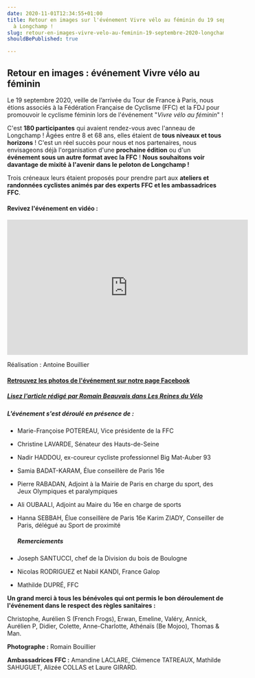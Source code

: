 ```yaml
---
date: 2020-11-01T12:34:55+01:00
title: Retour en images sur l'événement Vivre vélo au féminin du 19 septembre 2020
  à Longchamp !
slug: retour-en-images-vivre-velo-au-feminin-19-septembre-2020-longchamp
shouldBePublished: true

---
```

## Retour en images : événement Vivre vélo au féminin

Le 19 septembre 2020, veille de l’arrivée du Tour de France à Paris, nous étions associés à la Fédération Française de Cyclisme (FFC) et la FDJ pour promouvoir le cyclisme féminin lors de l'événement "_Vivre vélo au féminin_" !

C'est **180 participantes** qui avaient rendez-vous avec l'anneau de Longchamp ! Âgées entre 8 et 68 ans, elles étaient de **tous niveaux et tous horizons** ! C'est un réel succès pour nous et nos partenaires, nous envisageons déjà l'organisation d'une **prochaine édition** ou d'un **événement sous un autre format avec la FFC** ! **Nous souhaitons voir davantage de mixité à l'avenir dans le peloton de Longchamp !**

Trois créneaux leurs étaient proposés pour prendre part aux **ateliers et randonnées cyclistes animés par des experts FFC et les ambassadrices FFC**.

#### Revivez l'événement en vidéo :

<iframe width="560" height="315" src="https://www.youtube.com/embed/F3CCsfdlPLc" frameborder="0" allow="accelerometer; autoplay; clipboard-write; encrypted-media; gyroscope; picture-in-picture" allowfullscreen></iframe>

Réalisation : Antoine Bouillier

#### [Retrouvez les photos de l'événement sur notre page Facebook](https://www.facebook.com/media/set/?set=a.178093863945256&type=3 "Photos de l'événement sur Facebook")

##### [Lisez l'article rédigé par Romain Beauvais dans Les Reines du Vélo](https://lesreinesduvelo.fr/tag/vivre-velo-au-feminin/)

##### **L'événement s'est déroulé en présence de :**

* Marie-Françoise POTEREAU, Vice présidente de la FFC
* Christine LAVARDE, Sénateur des Hauts-de-Seine
* Nadir HADDOU, ex-coureur cycliste professionnel Big Mat-Auber 93
* Samia BADAT-KARAM, Élue conseillère de Paris 16e
* Pierre RABADAN, Adjoint à la Mairie de Paris en charge du sport, des Jeux Olympiques et paralympiques
* Ali OUBAALI, Adjoint au Maire du 16e en charge de sports
* Hanna SEBBAH, Élue conseillère de Paris 16e Karim ZIADY, Conseiller de Paris, délégué au Sport de proximité

  ##### **Remerciements**
* Joseph SANTUCCI, chef de la Division du bois de Boulogne
* Nicolas RODRIGUEZ et Nabil KANDI, France Galop
* Mathilde DUPRÉ, FFC

**Un grand merci à tous les bénévoles qui ont permis le bon déroulement de l'événement dans le respect des règles sanitaires :**

Christophe, Aurélien S (French Frogs), Erwan, Emeline, Valéry, Annick, Aurélien P, Didier, Colette, Anne-Charlotte, Athénaïs (Be Mojoo), Thomas & Man.

**Photographe :** Romain Bouillier

**Ambassadrices FFC :** Amandine LACLARE, Clémence TATREAUX, Mathilde SAHUGUET, Alizée COLLAS et Laure GIRARD.